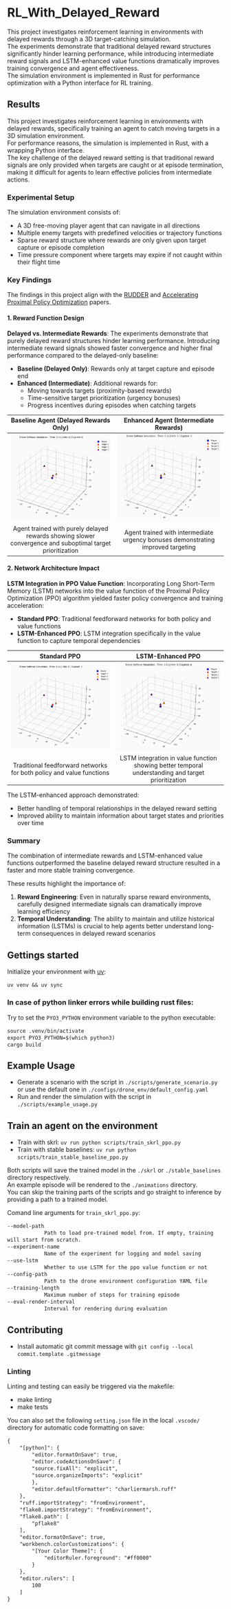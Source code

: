 # RL_With_Delayed_Reward

This project investigates reinforcement learning in environments with delayed rewards through a 3D target-catching simulation.  
The experiments demonstrate that traditional delayed reward structures significantly hinder learning performance, while introducing intermediate reward signals and LSTM-enhanced value functions dramatically improves training convergence and agent effectiveness.  
The simulation environment is implemented in Rust for performance optimization with a Python interface for RL training.

## Results

This project investigates reinforcement learning in environments with delayed rewards, specifically training an agent to catch moving targets in a 3D simulation environment.  
For performance reasons, the simulation is implemented in Rust, with a wrapping Python interface.  
The key challenge of the delayed reward setting is that traditional reward signals are only provided when targets are caught or at episode termination, making it difficult for agents to learn effective policies from intermediate actions.

### Experimental Setup

The simulation environment consists of:
- A 3D free-moving player agent that can navigate in all directions
- Multiple enemy targets with predefined velocities or trajectory functions
- Sparse reward structure where rewards are only given upon target capture or episode completion
- Time pressure component where targets may expire if not caught within their flight time

### Key Findings

The findings in this project align with the [RUDDER](https://ml-jku.github.io/rudder/) and [Accelerating Proximal Policy Optimization](https://arxiv.org/abs/2411.17861) papers.

#### 1. Reward Function Design

**Delayed vs. Intermediate Rewards**: The experiments demonstrate that purely delayed reward structures hinder learning performance. Introducing intermediate reward signals showed faster convergence and higher final performance compared to the delayed-only baseline:

- **Baseline (Delayed Only)**: Rewards only at target capture and episode end
- **Enhanced (Intermediate)**: Additional rewards for:
  - Moving towards targets (proximity-based rewards)
  - Time-sensitive target prioritization (urgency bonuses)
  - Progress incentives during episodes when catching targets

| Baseline Agent (Delayed Rewards Only) | Enhanced Agent (Intermediate Rewards) |
|:--------------------------------------:|:--------------------------------------:|
| ![Baseline Agent Performance](results/result_only_completion.gif) | ![Enhanced Agent Performance](results/result_ugency_bonus.gif) |
| Agent trained with purely delayed rewards showing slower convergence and suboptimal target prioritization | Agent trained with intermediate urgency bonuses demonstrating improved targeting |


#### 2. Network Architecture Impact

**LSTM Integration in PPO Value Function**: Incorporating Long Short-Term Memory (LSTM) networks into the value function of the Proximal Policy Optimization (PPO) algorithm yielded faster policy convergence and training acceleration:

- **Standard PPO**: Traditional feedforward networks for both policy and value functions
- **LSTM-Enhanced PPO**: LSTM integration specifically in the value function to capture temporal dependencies

| Standard PPO | LSTM-Enhanced PPO |
|:------------:|:-----------------:|
| ![Standard PPO Performance](results/result_ppo_no_lstm.gif) | ![LSTM-Enhanced Agent Performance](results/result_ppo_with_lstm.gif) |
| Traditional feedforward networks for both policy and value functions | LSTM integration in value function showing better temporal understanding and target prioritization |

The LSTM-enhanced approach demonstrated:
- Better handling of temporal relationships in the delayed reward setting
- Improved ability to maintain information about target states and priorities over time


### Summary

The combination of intermediate rewards and LSTM-enhanced value functions outperformed the baseline delayed reward structure resulted in a faster and more stable training convergence.

These results highlight the importance of:
1. **Reward Engineering**: Even in naturally sparse reward environments, carefully designed intermediate signals can dramatically improve learning efficiency
2. **Temporal Understanding**: The ability to maintain and utilize historical information (LSTMs) is crucial to help agents better understand long-term consequences in delayed reward scenarios


## Gettings started

Initialize your environment with [uv](https://docs.astral.sh/uv/):

```
uv venv && uv sync
```


### In case of python linker errors while building rust files:

Try to set the `PYO3_PYTHON` environment variable to the python executable:
```
source .venv/bin/activate
export PYO3_PYTHON=$(which python3)
cargo build
```

## Example Usage

- Generate a scenario with the script in `./scripts/generate_scenario.py` or use the default one in `./configs/drone_env/default_config.yaml`
- Run and render the simulation with the script in `./scripts/example_usage.py`

## Train an agent on the environment

- Train with skrl: `uv run python scripts/train_skrl_ppo.py`
- Train with stable baselines: `uv run python scripts/train_stable_baseline_ppo.py`

Both scripts will save the trained model in the `./skrl` or `./stable_baselines` directory respectively.  
An example episode will be rendered to the `./animations` directory.  
You can skip the training parts of the scripts and go straight to inference by providing a path to a trained model.

Comand line arguments for `train_skrl_ppo.py`:
```
--model-path
            Path to load pre-trained model from. If empty, training will start from scratch.
--experiment-name
            Name of the experiment for logging and model saving
--use-lstm
            Whether to use LSTM for the ppo value function or not
--config-path
            Path to the drone environment configuration YAML file
--training-length
            Maximum number of steps for training episode
--eval-render-interval
            Interval for rendering during evaluation
```

## Contributing
- Install automatic git commit message with `git config --local commit.template .gitmessage`

### Linting

Linting and testing can easily be triggered via the makefile:
- make linting
- make tests

You can also set the following `setting.json` file in the local `.vscode/` directory for automatic code formatting on save:
```
{
    "[python]": {
        "editor.formatOnSave": true,
        "editor.codeActionsOnSave": {
        "source.fixAll": "explicit",
        "source.organizeImports": "explicit"
        },
        "editor.defaultFormatter": "charliermarsh.ruff"
    },
    "ruff.importStrategy": "fromEnvironment",
    "flake8.importStrategy": "fromEnvironment",
    "flake8.path": [
        "pflake8"
    ],
    "editor.formatOnSave": true,
    "workbench.colorCustomizations": {
        "[Your Color Theme]": {
            "editorRuler.foreground": "#ff0000"
        }
    },
    "editor.rulers": [
        100
    ]
}
```